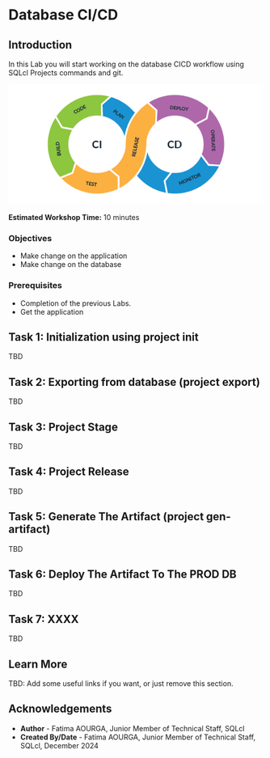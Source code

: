 # Database CI/CD

## Introduction

In this Lab you will start working on the database CICD workflow using SQLcl Projects commands and git.

![CI/CD workflow](./../database-cicd/images/cicd.png " ")

**Estimated Workshop Time:** 10 minutes

### **Objectives**

* Make change on the application
* Make change on the database

### **Prerequisites**

* Completion of the previous Labs.
* Get the application

## Task 1: Initialization using project init

TBD

## Task 2: Exporting from database (project export)

TBD

## Task 3: Project Stage

TBD

## Task 4: Project Release

TBD

## Task 5: Generate The Artifact (project gen-artifact)

TBD

## Task 6: Deploy The Artifact To The PROD DB

TBD

## Task 7: XXXX

TBD

## Learn More

TBD: Add some useful links if you want, or just remove this section.

## Acknowledgements

* **Author** - Fatima AOURGA, Junior Member of Technical Staff, SQLcl
* **Created By/Date** - Fatima AOURGA, Junior Member of Technical Staff, SQLcl, December 2024